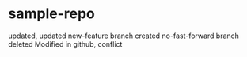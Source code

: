 # sample-repo
updated, updated
new-feature branch created
no-fast-forward branch deleted
Modified in github, conflict
